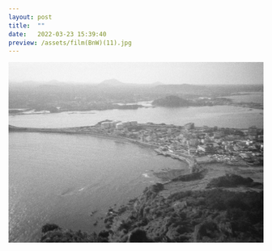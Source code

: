 ```yaml
---
layout: post
title:  ""
date:   2022-03-23 15:39:40
preview: /assets/film(BnW)(11).jpg
---
```


![Picture 1](/assets/film(BnW)(11).jpg)